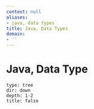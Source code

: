 ```yaml
---
context: null
aliases:
- java, data types
title: Java, Data Types
domain:
- ''
---
```


# Java, Data Type

```breadcrumbs
type: tree
dir: down
depth: 1-2
title: false
```
